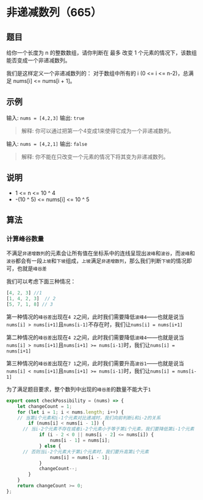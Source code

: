 # 非递减数列（665）

## 题目

给你一个长度为 n 的整数数组，请你判断在 最多 改变 1 个元素的情况下，该数组能否变成一个非递减数列。

我们是这样定义一个非递减数列的： 对于数组中所有的 i (0 <= i <= n-2)，总满足 nums[i] <= nums[i + 1]。

## 示例

输入: `nums = [4,2,3]`
输出: `true`
> 解释: 你可以通过把第一个4变成1来使得它成为一个非递减数列。

输入: `nums = [4,2,1]`
输出: `false`
> 解释: 你不能在只改变一个元素的情况下将其变为非递减数列。

## 说明

- 1 <= n <= 10 ^ 4
- -(10 ^ 5) <= nums[i] <= 10 ^ 5

## 算法

### 计算峰谷数量

不满足`非递增数列`的元素会让所有值在坐标系中的连线呈现出`波峰`和`波谷`，而`波峰`和`波谷`都会有一段`上坡`和`下坡`组成，`上坡`满足`非递增数列`，那么我们判断`下坡`的情况即可，也就是`峰谷差`

我们可以考虑下面三种情况：

```js
[4, 2, 3] //1
[1, 4, 2, 3]  // 2
[5, 7, 1, 8] // 3
```

第一种情况的`峰谷差`出现在`4 2`之间，此时我们需要降低`波峰4`——也就是说当`nums[i] > nums[i+1]`且`nums[i-1]`不存在时，我们让`nums[i] = nums[i+1]`

第二种情况的`峰谷差`出现在`4 2`之间，此时我们需要降低`波峰4`——也就是说当`nums[i] > nums[i+1]`且`nums[i+1] >= nums[i-1]`时，我们让`nums[i] = nums[i+1]`

第三种情况的`峰谷差`出现在`7 1`之间，此时我们需要升高`波谷1`——也就是说当`nums[i] < nums[i+1]`且`nums[i+1] >= nums[i-1]`时，我们让`nums[i] = nums[i-1]`

为了满足题目要求，整个数列中出现的`峰谷差`的数量不能大于`1`

```js
export const checkPossibility = (nums) => {
	let changeCount = 1;
	for (let i = 1; i < nums.length; i++) {
    // 当第i个元素和i-1个元素对比递减时，我们向前判断i和i-2的关系
		if (nums[i] < nums[i - 1]) {
      // 当i-2个元素不存在或者i-2个元素小于等于第i个元素，我们要降低第i-1个元素
			if (i - 2 < 0 || nums[i - 2] <= nums[i]) {
				nums[i - 1] = nums[i];
			} else {
      // 否则当i-2个元素大于第i个元素时，我们要升高第i个元素
				nums[i] = nums[i - 1];
			}
			changeCount--;
		}
	}
	return changeCount >= 0;
};
```
